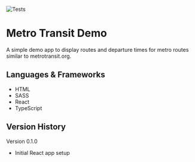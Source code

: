 ![Tests](https://github.com/bveiga/demo-metrotransit/actions/workflows/node.yml/badge.svg)
# Metro Transit Demo
A simple demo app to display routes and departure times for metro routes similar to metrotransit.org.

## Languages & Frameworks ##
* HTML
* SASS
* React
* TypeScript

## Version History ##
Version 0.1.0
- Initial React app setup
